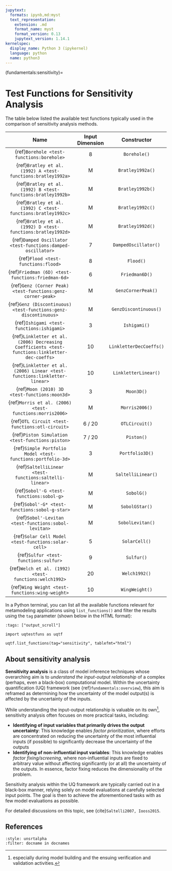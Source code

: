 ```yaml
---
jupytext:
  formats: ipynb,md:myst
  text_representation:
    extension: .md
    format_name: myst
    format_version: 0.13
    jupytext_version: 1.14.1
kernelspec:
  display_name: Python 3 (ipykernel)
  language: python
  name: python3
---
```


(fundamentals:sensitivity)=
# Test Functions for Sensitivity Analysis

The table below listed the available test functions typically used
in the comparison of sensitivity analysis methods.

|                                              Name                                               | Input Dimension |       Constructor        |
|:-----------------------------------------------------------------------------------------------:|:---------------:|:------------------------:|
|                            {ref}`Borehole <test-functions:borehole>`                            |        8        |       `Borehole()`       |
|                  {ref}`Bratley et al. (1992) A <test-functions:bratley1992a>`                   |        M        |     `Bratley1992a()`     |
|                  {ref}`Bratley et al. (1992) B <test-functions:bratley1992b>`                   |        M        |     `Bratley1992b()`     |
|                  {ref}`Bratley et al. (1992) C <test-functions:bratley1992c>`                   |        M        |     `Bratley1992c()`     |
|                  {ref}`Bratley et al. (1992) D <test-functions:bratley1992d>`                   |        M        |     `Bratley1992d()`     |
|                   {ref}`Damped Oscillator <test-functions:damped-oscillator>`                   |        7        |   `DampedOscillator()`   |
|                               {ref}`Flood <test-functions:flood>`                               |        8        |        `Flood()`         |
|                        {ref}`Friedman (6D) <test-functions:friedman-6d>`                        |        6        |      `Friedman6D()`      |
|                   {ref}`Genz (Corner Peak) <test-functions:genz-corner-peak>`                   |        M        |    `GenzCornerPeak()`    |
|                 {ref}`Genz (Discontinuous) <test-functions:genz-discontinuous>`                 |        M        |  `GenzDiscontinuous()`   |
|                            {ref}`Ishigami <test-functions:ishigami>`                            |        3        |       `Ishigami()`       |
| {ref}`Linkletter et al. (2006) Decreasing Coefficients <test-functions:linkletter-dec-coeffs>`  |       10        | `LinkletterDecCoeffs()`  |
|            {ref}`Linkletter et al. (2006) Linear <test-functions:linkletter-linear>`            |       10        |   `LinkletterLinear()`   |
|                          {ref}`Moon (2010) 3D <test-functions:moon3d>`                          |        3        |        `Moon3D()`        |
|                     {ref}`Morris et al. (2006) <test-functions:morris2006>`                     |        M        |      `Morris2006()`      |
|                         {ref}`OTL Circuit <test-functions:otl-circuit>`                         |     6 / 20      |      `OTLCircuit()`      |
|                        {ref}`Piston Simulation <test-functions:piston>`                         |     7 / 20      |        `Piston()`        |
|                   {ref}`Simple Portfolio Model <test-functions:portfolio-3d>`                   |        3        |     `Portfolio3D()`      |
|                     {ref}`SaltelliLinear <test-functions:saltelli-linear>`                      |        M        |    `SaltelliLinear()`    |
|                            {ref}`Sobol'-G <test-functions:sobol-g>`                             |        M        |        `SobolG()`        |
|                         {ref}`Sobol'-G* <test-functions:sobol-g-star>`                          |        M        |      `SobolGStar()`      |
|                      {ref}`Sobol'-Levitan <test-functions:sobol-levitan>`                       |        M        |     `SobolLevitan()`     |
|                       {ref}`Solar Cell Model <test-functions:solar-cell>`                       |        5        |      `SolarCell()`       |
|                              {ref}`Sulfur <test-functions:sulfur>`                              |        9        |        `Sulfur()`        |
|                      {ref}`Welch et al. (1992) <test-functions:welch1992>`                      |       20        |      `Welch1992()`       |
|                         {ref}`Wing Weight <test-functions:wing-weight>`                         |       10        |      `WingWeight()`      |

In a Python terminal, you can list all the available functions relevant
for metamodeling applications using ``list_functions()``
and filter the results  using the ``tag`` parameter
(shown below in the HTML format):

```{code-cell} ipython3
:tags: ["output_scroll"]

import uqtestfuns as uqtf

uqtf.list_functions(tag="sensitivity", tablefmt="html")
```

## About sensitivity analysis

**Sensitivity analysis** is a class of model inference techniques
whose overarching aim is to _understand the input-output relationship_
of a complex (perhaps, even a black-box) computational model.
Within the uncertainty quantification (UQ) framework
(see {ref}`fundamentals:overview`), this aim is reframed as determining
how the uncertainty of the model output(s) is affected
by the uncertainty of the inputs.

While understanding the input-output relationship is valuable on its own[^model-building],
sensitivity analysis often focuses on more practical tasks, including:

- **Identifying of input variables that primarily drives the output uncertainty**:
  This knowledge enables _factor prioritization_, where efforts are concentrated
  on reducing the uncertainty of the most influential inputs (if possible)
  to significantly decrease the uncertainty of the outputs
- **Identifying of non-influential input variables**:
  This knowledge enables _factor fixing/screening_, where non-influential
  inputs are fixed to arbitrary value without 
  affecting significantly (or at all) the uncertainty of the outputs.
  In essence, factor fixing reduces the dimensionality of the problem.

Sensitivity analysis within the UQ framework are typically carried out in
a black-box manner, relying solely on model evaluations at carefully
selected input points.
The goal is then to achieve the aforementioned tasks with as few model
evaluations as possible.

For detailed discussions on this topic, see {cite}`Saltelli2007, Iooss2015`.

## References

```{bibliography}
:style: unsrtalpha
:filter: docname in docnames
```

[^model-building]: especially during model building and the ensuing verification
and validation activities.
